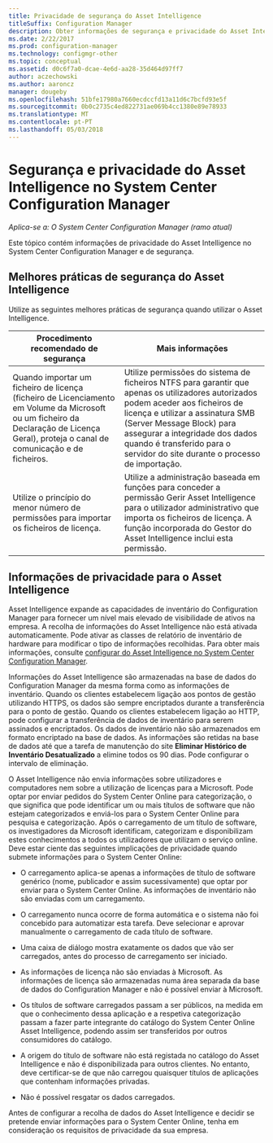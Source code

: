 ```yaml
---
title: Privacidade de segurança do Asset Intelligence
titleSuffix: Configuration Manager
description: Obter informações de segurança e privacidade do Asset Intelligence no System Center Configuration Manager.
ms.date: 2/22/2017
ms.prod: configuration-manager
ms.technology: configmgr-other
ms.topic: conceptual
ms.assetid: d0c6f7a0-dcae-4e6d-aa28-35d464d97ff7
author: aczechowski
ms.author: aaroncz
manager: dougeby
ms.openlocfilehash: 51bfe17980a7660ecdccfd13a11d6c7bcfd93e5f
ms.sourcegitcommit: 0b0c2735c4ed822731ae069b4cc1380e89e78933
ms.translationtype: MT
ms.contentlocale: pt-PT
ms.lasthandoff: 05/03/2018
---
```

# <a name="security-and-privacy-for-asset-intelligence-in-system-center-configuration-manager"></a>Segurança e privacidade do Asset Intelligence no System Center Configuration Manager

*Aplica-se a: O System Center Configuration Manager (ramo atual)*

Este tópico contém informações de privacidade do Asset Intelligence no System Center Configuration Manager e de segurança.  

##  <a name="BKMK_Security_AI"></a> Melhores práticas de segurança do Asset Intelligence  
 Utilize as seguintes melhores práticas de segurança quando utilizar o Asset Intelligence.  

|Procedimento recomendado de segurança|Mais informações|  
|----------------------------|----------------------|  
|Quando importar um ficheiro de licença (ficheiro de Licenciamento em Volume da Microsoft ou um ficheiro da Declaração de Licença Geral), proteja o canal de comunicação e de ficheiros.|Utilize permissões do sistema de ficheiros NTFS para garantir que apenas os utilizadores autorizados podem aceder aos ficheiros de licença e utilizar a assinatura SMB (Server Message Block) para assegurar a integridade dos dados quando é transferido para o servidor do site durante o processo de importação.|  
|Utilize o princípio do menor número de permissões para importar os ficheiros de licença.|Utilize a administração baseada em funções para conceder a permissão Gerir Asset Intelligence para o utilizador administrativo que importa os ficheiros de licença. A função incorporada do Gestor do Asset Intelligence inclui esta permissão.|  

##  <a name="BKMK_Privacy_HardwareInventory"></a> Informações de privacidade para o Asset Intelligence  
 Asset Intelligence expande as capacidades de inventário do Configuration Manager para fornecer um nível mais elevado de visibilidade de ativos na empresa. A recolha de informações do Asset Intelligence não está ativada automaticamente. Pode ativar as classes de relatório de inventário de hardware para modificar o tipo de informações recolhidas. Para obter mais informações, consulte [configurar do Asset Intelligence no System Center Configuration Manager](../../../../core/clients/manage/asset-intelligence/configuring-asset-intelligence.md).  

 Informações do Asset Intelligence são armazenadas na base de dados do Configuration Manager da mesma forma como as informações de inventário. Quando os clientes estabelecem ligação aos pontos de gestão utilizando HTTPS, os dados são sempre encriptados durante a transferência para o ponto de gestão. Quando os clientes estabelecem ligação ao HTTP, pode configurar a transferência de dados de inventário para serem assinados e encriptados. Os dados de inventário não são armazenados em formato encriptado na base de dados. As informações são retidas na base de dados até que a tarefa de manutenção do site **Eliminar Histórico de Inventário Desatualizado** a elimine todos os 90 dias. Pode configurar o intervalo de eliminação.  

 O Asset Intelligence não envia informações sobre utilizadores e computadores nem sobre a utilização de licenças para a Microsoft. Pode optar por enviar pedidos do System Center Online para categorização, o que significa que pode identificar um ou mais títulos de software que não estejam categorizados e enviá-los para o System Center Online para pesquisa e categorização. Após o carregamento de um título de software, os investigadores da Microsoft identificam, categorizam e disponibilizam estes conhecimentos a todos os utilizadores que utilizam o serviço online. Deve estar ciente das seguintes implicações de privacidade quando submete informações para o System Center Online:  

-   O carregamento aplica-se apenas a informações de título de software genérico (nome, publicador e assim sucessivamente) que optar por enviar para o System Center Online. As informações de inventário não são enviadas com um carregamento.  

-   O carregamento nunca ocorre de forma automática e o sistema não foi concebido para automatizar esta tarefa. Deve selecionar e aprovar manualmente o carregamento de cada título de software.  

-   Uma caixa de diálogo mostra exatamente os dados que vão ser carregados, antes do processo de carregamento ser iniciado.  

-   As informações de licença não são enviadas à Microsoft. As informações de licença são armazenadas numa área separada da base de dados do Configuration Manager e não é possível enviar à Microsoft.  

-   Os títulos de software carregados passam a ser públicos, na medida em que o conhecimento dessa aplicação e a respetiva categorização passam a fazer parte integrante do catálogo do System Center Online Asset Intelligence, podendo assim ser transferidos por outros consumidores do catálogo.  

-   A origem do título de software não está registada no catálogo do Asset Intelligence e não é disponibilizada para outros clientes. No entanto, deve certificar-se de que não carregou quaisquer títulos de aplicações que contenham informações privadas.  

-   Não é possível resgatar os dados carregados.  

 Antes de configurar a recolha de dados do Asset Intelligence e decidir se pretende enviar informações para o System Center Online, tenha em consideração os requisitos de privacidade da sua empresa.  
